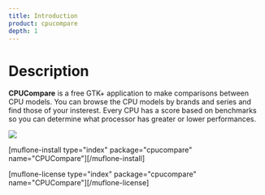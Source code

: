 ```yaml
---
title: Introduction
product: cpucompare
depth: 1
---
```


# Description

**CPUCompare** is a free GTK+ application to make comparisons between CPU models. You can browse the CPU models by brands and series and find those of your insterest. Every CPU has a score based on benchmarks so you can determine what processor has greater or lower performances.

![](/resources/cpucompare/archive/latest/english/main.png?classes=center)

[muflone-install type="index" package="cpucompare" name="CPUCompare"][/muflone-install]

[muflone-license type="index" package="cpucompare" name="CPUCompare"][/muflone-license]
